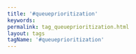 ```yaml
---
title: '#queueprioritization'
keywords:
permalink: tag_queueprioritization.html
layout: tags
tagName: '#queueprioritization'
---
```

